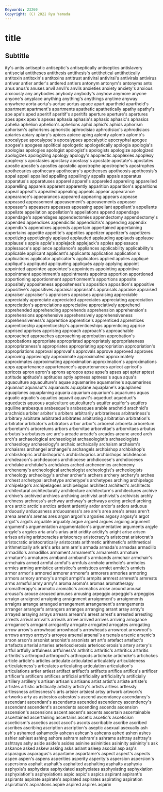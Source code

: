 ```yaml
---
Keywords: 23260
Copyright: (C) 2022 Ryu Yamada
---
```



# title

## Subtitle
ity's antis
antiseptic antiseptic's antiseptically antiseptics antislavery antisocial antitheses antithesis antithesis's antithetical
antithetically antitoxin antitoxin's antitoxins antitrust antiviral antiviral's antivirals antivirus antiwar
antler antler's antlered antlers antonym antonym's antonyms ants anus anus's
anuses anvil anvil's anvils anxieties anxiety anxiety's anxious anxiously any
anybodies anybody anybody's anyhow anymore anyone anyone's anyplace anything anything's
anythings anytime anyway anywhere aorta aorta's aortae aortas apace apart
apartheid apartheid's apartment apartment's apartments apathetic apathetically apathy apathy's ape
ape's aped aperitif aperitif's aperitifs aperture aperture's apertures apes apex
apex's apexes aphasia aphasia's aphasic aphasic's aphasics aphelia aphelion aphelion's
aphelions aphid aphid's aphids aphorism aphorism's aphorisms aphoristic aphrodisiac aphrodisiac's
aphrodisiacs apiaries apiary apiary's apices apiece aping aplenty aplomb aplomb's
apocalypse apocalypse's apocalypses apocalyptic apocryphal apogee apogee's apogees apolitical apologetic
apologetically apologia apologia's apologias apologies apologist apologist's apologists apologize apologized
apologizes apologizing apology apology's apoplectic apoplexies apoplexy apoplexy's apostasies apostasy
apostasy's apostate apostate's apostates apostle apostle's apostles apostolic apostrophe apostrophe's
apostrophes apothecaries apothecary apothecary's apotheoses apotheosis apotheosis's appal appall appalled
appalling appallingly appalls appals apparatus apparatus's apparatuses apparel apparel's appareled
appareling apparelled apparelling apparels apparent apparently apparition apparition's apparitions appeal
appeal's appealed appealing appeals appear appearance appearance's appearances appeared appearing
appears appease appeased appeasement appeasement's appeasements appeaser appeaser's appeasers appeases
appeasing appellant appellant's appellants appellate appellation appellation's appellations append appendage
appendage's appendages appendectomies appendectomy appendectomy's appended appendices appendicitis appendicitis's appending
appendix appendix's appendixes appends appertain appertained appertaining appertains appetite appetite's
appetites appetizer appetizer's appetizers appetizing appetizingly applaud applauded applauding applauds
applause applause's apple apple's applejack applejack's apples applesauce applesauce's appliance
appliance's appliances applicability applicability's applicable applicant applicant's applicants application application's
applications applicator applicator's applicators applied applies appliqué appliqué's appliquéd appliquéing
appliqués apply applying appoint appointed appointee appointee's appointees appointing appointive
appointment appointment's appointments appoints apportion apportioned apportioning apportionment apportionment's apportions
apposite appositely appositeness appositeness's apposition apposition's appositive appositive's appositives appraisal
appraisal's appraisals appraise appraised appraiser appraiser's appraisers appraises appraising appreciable
appreciably appreciate appreciated appreciates appreciating appreciation appreciation's appreciations appreciative appreciatively
apprehend apprehended apprehending apprehends apprehension apprehension's apprehensions apprehensive apprehensively apprehensiveness
apprehensiveness's apprentice apprentice's apprenticed apprentices apprenticeship apprenticeship's apprenticeships apprenticing apprise
apprised apprises apprising approach approach's approachable approached approaches approaching approbation
approbation's approbations appropriate appropriated appropriately appropriateness appropriateness's appropriates appropriating appropriation
appropriation's appropriations approval approval's approvals approve approved approves approving approvingly
approximate approximated approximately approximates approximating approximation approximation's approximations apps appurtenance
appurtenance's appurtenances apricot apricot's apricots apron apron's aprons apropos apse
apse's apses apt apter aptest aptitude aptitude's aptitudes aptly aptness
aptness's aqua aqua's aquaculture aquaculture's aquae aquamarine aquamarine's aquamarines aquanaut
aquanaut's aquanauts aquaplane aquaplane's aquaplaned aquaplanes aquaplaning aquaria aquarium aquarium's
aquariums aquas aquatic aquatic's aquatics aquavit aquavit's aqueduct aqueduct's aqueducts
aqueous aquiculture aquiculture's aquifer aquifer's aquifers aquiline arabesque arabesque's arabesques
arable arachnid arachnid's arachnids arbiter arbiter's arbiters arbitrarily arbitrariness arbitrariness's
arbitrary arbitrate arbitrated arbitrates arbitrating arbitration arbitration's arbitrator arbitrator's arbitrators
arbor arbor's arboreal arboreta arboretum arboretum's arboretums arbors arborvitae arborvitae's
arborvitaes arbutus arbutus's arbutuses arc arc's arcade arcade's arcades arcane
arced arch arch's archaeological archaeologist archaeologist's archaeologists archaeology archaeology's archaic
archaically archaism archaism's archaisms archangel archangel's archangels archbishop archbishop's archbishopric
archbishopric's archbishoprics archbishops archdeacon archdeacon's archdeacons archdiocese archdiocese's archdioceses archduke
archduke's archdukes arched archenemies archenemy archenemy's archeological archeologist archeologist's archeologists
archeology archeology's archer archer's archers archery archery's arches archest archetypal
archetype archetype's archetypes arching archipelago archipelago's archipelagoes archipelagos architect architect's
architects architectural architecturally architecture architecture's architectures archive archive's archived archives
archiving archivist archivist's archivists archly archness archness's archway archway's archways
arcing arcked arcking arcs arctic arctic's arctics ardent ardently ardor
ardor's ardors arduous arduously arduousness arduousness's are are's area area's
areas aren't arena arena's arenas ares argon argon's argosies argosy
argosy's argot argot's argots arguable arguably argue argued argues arguing
argument argument's argumentation argumentation's argumentative arguments argyle argyle's argyles aria
aria's arias arid aridity aridity's aright arise arisen arises arising
aristocracies aristocracy aristocracy's aristocrat aristocrat's aristocratic aristocratically aristocrats arithmetic arithmetic's
arithmetical arithmetically ark ark's arks arm arm's armada armada's armadas
armadillo armadillo's armadillos armament armament's armaments armature armature's armatures armband
armband's armbands armchair armchair's armchairs armed armful armful's armfuls armhole
armhole's armholes armies arming armistice armistice's armistices armlet armlet's armlets
armor armor's armored armorer armorer's armorers armories armoring armors armory
armory's armpit armpit's armpits armrest armrest's armrests arms armsful army
army's aroma aroma's aromas aromatherapy aromatherapy's aromatic aromatic's aromatics arose
around arousal arousal's arouse aroused arouses arousing arpeggio arpeggio's arpeggios
arraign arraigned arraigning arraignment arraignment's arraignments arraigns arrange arranged arrangement
arrangement's arrangements arranger arranger's arrangers arranges arranging arrant array array's
arrayed arraying arrays arrears arrears's arrest arrest's arrested arresting arrests
arrival arrival's arrivals arrive arrived arrives arriving arrogance arrogance's arrogant
arrogantly arrogate arrogated arrogates arrogating arrow arrow's arrowhead arrowhead's arrowheads
arrowroot arrowroot's arrows arroyo arroyo's arroyos arsenal arsenal's arsenals arsenic
arsenic's arson arson's arsonist arsonist's arsonists art art's artefact artefact's
artefacts arterial arteries arteriosclerosis arteriosclerosis's artery artery's artful artfully artfulness
artfulness's arthritic arthritic's arthritics arthritis arthritis's arthropod arthropod's arthropods artichoke
artichoke's artichokes article article's articles articulate articulated articulately articulateness articulateness's
articulates articulating articulation articulation's articulations artier artiest artifact artifact's artifacts
artifice artifice's artificer artificer's artificers artifices artificial artificiality artificiality's artificially
artillery artillery's artisan artisan's artisans artist artist's artiste artiste's artistes
artistic artistically artistry artistry's artists artless artlessly artlessness artlessness's arts
artsier artsiest artsy artwork artwork's artworks arty as asbestos asbestos's
ascend ascendancy ascendancy's ascendant ascendant's ascendants ascended ascendency ascendency's ascendent
ascendent's ascendents ascending ascends ascension ascension's ascensions ascent ascent's ascents
ascertain ascertainable ascertained ascertaining ascertains ascetic ascetic's asceticism asceticism's ascetics
ascot ascot's ascots ascribable ascribe ascribed ascribes ascribing ascription ascription's
aseptic asexual asexually ash ash's ashamed ashamedly ashcan ashcan's ashcans
ashed ashen ashes ashier ashiest ashing ashore ashram ashram's ashrams
ashtray ashtray's ashtrays ashy aside aside's asides asinine asininities asininity
asininity's ask askance asked askew asking asks aslant asleep asocial
asp asp's asparagus asparagus's aspartame aspartame's aspect aspect's aspects aspen
aspen's aspens asperities asperity asperity's aspersion aspersion's aspersions asphalt asphalt's
asphalted asphalting asphalts asphyxia asphyxia's asphyxiate asphyxiated asphyxiates asphyxiating asphyxiation
asphyxiation's asphyxiations aspic aspic's aspics aspirant aspirant's aspirants aspirate aspirate's
aspirated aspirates aspirating aspiration aspiration's aspirations aspire aspired aspires aspirin
